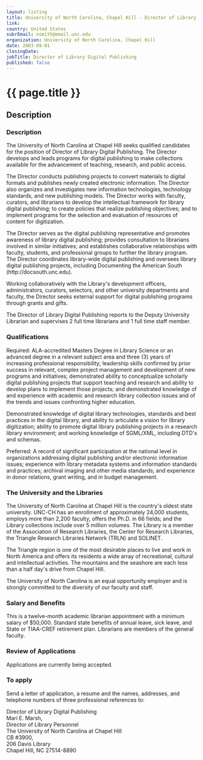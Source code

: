 ```yaml
---
layout: listing
title: University of North Carolina, Chapel Hill - Director of Library Digital Publishing
link:
country: United States
subrEmail: nsmith@email.unc.edu
organization: University of North Carolina, Chapel Hill 
date: 2003-09-01
closingDate: 
jobTitle: Director of Library Digital Publishing
published: false
---
```



# {{ page.title }}

## Description


<h3>Description</h3>

<p>The University of North Carolina at Chapel Hill seeks qualified candidates for the position of Director of Library Digital Publishing.   The Director develops and leads programs for digital publishing to make collections available for the advancement of teaching, research, and public access.</p>

<p>The Director conducts publishing projects to convert materials to digital formats and publishes newly created electronic information.  The Director also organizes and investigates new information technologies, technology standards, and new publishing models.  The Director works with faculty, curators, and librarians to develop the intellectual framework for library digital publishing; to create policies that realize publishing objectives; and to implement programs for the selection and evaluation of resources of content for digitization.</p>

<p>The Director serves as the digital publishing representative and promotes awareness of library digital publishing; provides consultation to librarians involved in similar initiatives; and establishes collaborative relationships with faculty, students, and professional groups to further the library program.  The Director coordinates library-wide digital publishing and oversees library digital publishing projects, including Documenting the American South (http://docsouth.unc.edu).</p>

<p>Working collaboratively with the Library's development officers, administrators, curators, selectors, and other university departments and faculty, the Director seeks external support for digital publishing programs through grants and gifts.</p>

<p>The Director of Library Digital Publishing reports to the Deputy University Librarian and supervises 2 full time librarians and 1 full time staff member.</p>



<h3>Qualifications</h3>

<p>Required: ALA-accredited Masters Degree in Library Science or an advanced degree in a relevant subject area and three (3) years of increasing professional responsibility; leadership skills confirmed by prior success in relevant, complex project management and development of new programs and initiatives; demonstrated ability to conceptualize scholarly digital publishing projects that support teaching and research and ability to develop plans to implement those projects; and demonstrated knowledge of and experience with academic and research library collection issues and of the trends and issues confronting higher education.</p>

<p>Demonstrated knowledge of digital library technologies, standards and best practices in the digital library, and ability to articulate a vision for library digitization; ability to promote digital library publishing projects in a research library environment; and working knowledge of SGML/XML, including DTD's and schemas.</p>

<p>Preferred: A record of significant participation at the national level in organizations addressing digital publishing and/or electronic information issues; experience with library metadata systems and information standards and practices; archival imaging and other media standards; and experience in donor relations, grant writing, and in budget management.</p>

<h3>The University and the Libraries</h3>

<p>The University of North Carolina at Chapel Hill is the country's oldest state university.  UNC-CH has an enrollment of approximately 24,000 students, employs more than 2,200 faculty, offers the Ph.D. in 66 fields; and the Library collections include over 5 million volumes.  The Library is a member of the Association of Research Libraries, the Center for Research Libraries, the Triangle Research Libraries Network (TRLN) and SOLINET.</p>

<p>The Triangle region is one of the most desirable places to live and work in North America and offers its residents a wide array of recreational, cultural and intellectual activities. The mountains and the seashore are each less than a half day's drive from Chapel Hill.</p>

<p>The University of North Carolina is an equal opportunity employer and is strongly committed to the diversity of our faculty and staff.</p>

<h3>Salary and Benefits</h3>

<p>This is a twelve-month academic librarian appointment with a minimum salary of $50,000.  Standard state benefits of annual leave, sick leave, and State or TIAA-CREF retirement plan.  Librarians are members of the general faculty.</p>

<h3>Review of Applications</h3>

<p>Applications are currently being accepted.</p>
<h3>To apply</h3>

<p>Send a letter of application, a resume and the names, addresses, and telephone numbers of three professional references to:</p>

<p>Director of Library Digital Publishing <br/>Mari E. Marsh, <br/>Director of Library Personnel <br/>The University of North Carolina at Chapel Hill <br/>CB #3900, <br/>206 Davis Library <br/>Chapel Hill, NC 27514-8890</p>
